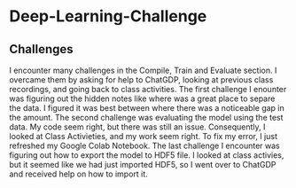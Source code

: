 # Deep-Learning-Challenge

## Challenges

I encounter many challenges in the Compile, Train and Evaluate section. I overcame them by asking for help to ChatGDP, looking at previous class recordings, and going back to class activities.
The first challenge I enounter was figuring out the hidden notes like where was a great place to separe the data. I figured it was best between where there was a noticeable gap in the amount.  The second challenge was evaluating the model using the test data. My code seem right, but there was still an issue. Consequently, I looked at Class Activieties, and my work seem right. To fix my error, I just refreshed my Google Colab Notebook. The last challenge I encounter was figuring out how to export the model to HDF5 file. I looked at class activies, but it seemed like we had just imported HDF5, so I went over to ChatGDP and received help on how to import it. 
